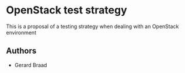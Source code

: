 OpenStack test strategy
=======================


This is a proposal of a testing strategy when dealing with an OpenStack environment


Authors
-------

  * Gerard Braad
